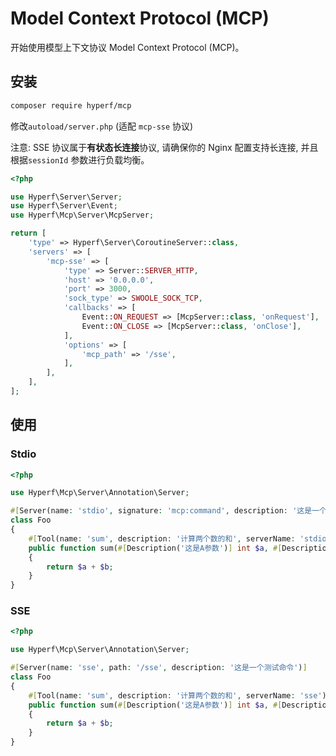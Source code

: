 # Model Context Protocol (MCP)

开始使用模型上下文协议 Model Context Protocol (MCP)。

## 安装

```bash
composer require hyperf/mcp
```

修改`autoload/server.php` (适配 `mcp-sse` 协议)

注意: SSE 协议属于**有状态长连接**协议, 请确保你的 Nginx 配置支持长连接, 并且根据`sessionId` 参数进行负载均衡。

```php
<?php

use Hyperf\Server\Server;
use Hyperf\Server\Event;
use Hyperf\Mcp\Server\McpServer;

return [
    'type' => Hyperf\Server\CoroutineServer::class,
    'servers' => [
        'mcp-sse' => [
            'type' => Server::SERVER_HTTP,
            'host' => '0.0.0.0',
            'port' => 3000,
            'sock_type' => SWOOLE_SOCK_TCP,
            'callbacks' => [
                Event::ON_REQUEST => [McpServer::class, 'onRequest'],
                Event::ON_CLOSE => [McpServer::class, 'onClose'],
            ],
            'options' => [
                'mcp_path' => '/sse',
            ],
        ],
    ],
];
```

## 使用

### Stdio


```php
<?php

use Hyperf\Mcp\Server\Annotation\Server;

#[Server(name: 'stdio', signature: 'mcp:command', description: '这是一个测试命令')]
class Foo
{
    #[Tool(name: 'sum', description: '计算两个数的和', serverName: 'stdio')]
    public function sum(#[Description('这是A参数')] int $a, #[Description('这是B参数')] int $b = 0): int
    {
        return $a + $b;
    }
}
```

### SSE

```php
<?php

use Hyperf\Mcp\Server\Annotation\Server;

#[Server(name: 'sse', path: '/sse', description: '这是一个测试命令')]
class Foo
{
    #[Tool(name: 'sum', description: '计算两个数的和', serverName: 'sse')]
    public function sum(#[Description('这是A参数')] int $a, #[Description('这是B参数')] int $b = 0): int
    {
        return $a + $b;
    }
}
```